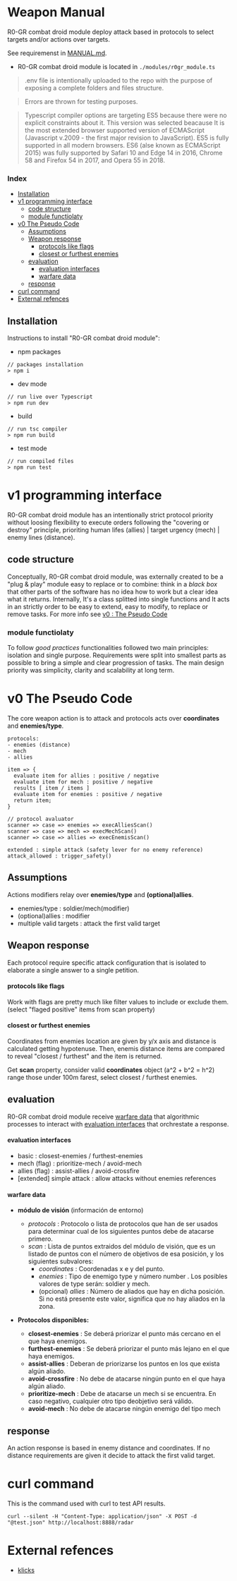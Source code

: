 # Weapon Manual
R0-GR combat droid module deploy attack based in protocols to select targets and/or actions over targets.

See requiremenst in [MANUAL.md](MANUAL.md).

* R0-GR combat droid module is located in `./modules/r0gr_module.ts`

> .env file is intentionally uploaded to the repo with the purpose of exposing a complete folders and files structure.

> Errors are thrown for testing purposes.

> Typescript compiler options are targeting ES5 because there were no explicit constraints about it. This version was selected beacause It is the most extended browser supported version of ECMAScript (Javascript v.2009 - the first major revision to JavaScript). ES5 is fully supported in all modern browsers. ES6 (alse known as ECMAScript 2015) was fully supported by Safari 10 and Edge 14 in 2016, Chrome 58 and Firefox 54 in 2017, and Opera 55 in 2018.


### Index
* [Installation](#installation)
* [v1 programming interface](#v1-programming-interface)
  + [code structure](#code-structure)
  + [module functiolaty](#module-functiolaty)
* [v0 The Pseudo Code](#v0-the-pseudo-code)
  + [Assumptions](#assumptions)
  + [Weapon response](#weapon-response)
    - [protocols like flags](#protocols-like-flags)
    - [closest or furthest enemies](#closest-or-furthest-enemies)
  + [evaluation](#evaluation)
    - [evaluation interfaces](#evaluation-interfaces)
    - [warfare data](#warfare-data)
  + [response](#response)
* [curl command](#curl-command)
* [External refences](#external-refences)


## Installation
Instructions to install "R0-GR combat droid module":

* npm packages
~~~
// packages installation
> npm i
~~~
* dev mode
~~~
// run live over Typescript
> npm run dev
~~~
* build
~~~
// run tsc compiler
> npm run build
~~~
* test mode
~~~
// run compiled files
> npm run test
~~~


# v1 programming interface
R0-GR combat droid module has an intentionally strict protocol priority without loosing flexibility to execute orders following the "covering or destroy" principle, prioriting human lifes (allies) | target urgency (mech) | enemy lines (distance).

## code structure
Conceptually, R0-GR combat droid module, was externally created to be a "plug & play" module easy to replace or to combine: think in a _black box_ that other parts of the software has no idea how to work but a clear idea what it returns. Internally, It's a class splitted into single functions and It acts in an strictly order to be easy to extend, easy to modify, to replace or remove tasks. For more info see [v0 : The Pseudo Code](#v0-the-pseudo-code)

### module functiolaty
To follow _good practices_ functionalities followed two main principles: isolation and single purpose. Requirements were split into smallest parts as possible to bring a simple and clear progression of tasks. The main design priority was simplicity, clarity and scalability at long term.


# v0 The Pseudo Code
The core weapon action is to attack and protocols acts over **coordinates** and **enemies/type**.


~~~
protocols:
- enemies (distance)
- mech
- allies

item => {
  evaluate item for allies : positive / negative
  evaluate item for mech : positive / negative
  results [ item / items ]
  evaluate item for enemies : positive / negative
  return item;
}

// protocol avaluator
scanner => case => enemies => execAlliesScan()
scanner => case => mech => execMechScan()
scanner => case => allies => execEnemisScan()

extended : simple attack (safety lever for no enemy reference)
attack_allowed : trigger_safety()
~~~


## Assumptions
Actions modifiers relay over **enemies/type** and **(optional)allies**.

* enemies/type : soldier/mech(modifier)
* (optional)allies : modifier
* multiple valid targets : attack the first valid target


## Weapon response
Each protocol require specific attack configuration that is isolated to elaborate a single answer to a single petition.


#### protocols like flags
Work with flags are pretty much like filter values to include or exclude them. (select "flaged positive" items from scan property)


#### closest or furthest enemies
Coordinates from enemies location are given by y/x axis and distance is calculated getting hypotenuse. Then, enemis distance items are compared to reveal "closest / furthest" and the item is returned.

Get **scan** property, consider valid **coordinates** object (a^2 + b^2 = h^2) range those under 100m farest, select closest / furthest enemies.


## evaluation
R0-GR combat droid module receive [warfare data](#warfare-data) that algorithmic processes to interact with [evaluation interfaces](#evaluation-interfaces) that orchrestate a response.


#### evaluation interfaces
* basic : closest-enemies / furthest-enemies
* mech (flag) : prioritize-mech / avoid-mech
* allies (flag) : assist-allies / avoid-crossfire
* [extended] simple attack : allow attacks without enemies references


#### warfare data
-	**módulo de visión** (información de entorno)
    -	*protocols* : Protocolo o lista de protocolos que han de ser usados para determinar cual de los siguientes puntos debe de atacarse primero.
    -	*scan* : Lista de puntos extraidos del módulo de visión, que es un listado de puntos con el número de objetivos de esa posición, y los siguientes subvalores:
        -	*coordinates* : Coordenadas x e y del punto.
        -	*enemies* : Tipo de enemigo type y número number . Los posibles valores de type serán: soldier y mech.
        -	(opcional) *allies* : Número de aliados que hay en dicha posición. Si no está presente este valor, significa que no hay aliados en la zona.


- **Protocolos disponibles:**
    -	**closest-enemies** : Se deberá priorizar el punto más cercano en el que haya enemigos.
    -	**furthest-enemies** : Se deberá priorizar el punto más lejano en el que haya enemigos.
    -	**assist-allies** : Deberan de priorizarse los puntos en los que exista algún aliado.
    -	**avoid-crossfire** : No debe de atacarse ningún punto en el que haya algún aliado.
    -	**prioritize-mech** : Debe de atacarse un mech si se encuentra. En caso negativo, cualquier otro tipo deobjetivo será válido.
    -	**avoid-mech** : No debe de atacarse ningún enemigo del tipo mech


## response
An action response is based in enemy distance and coordinates. If no distance requirements are given it decide to attack the first valid target.


# curl command
This is the command used with curl to test API results.
~~~
curl --silent -H "Content-Type: application/json" -X POST -d "@test.json" http://localhost:8888/radar
~~~



# External refences
* [klicks](https://es.wikipedia.org/wiki/Klick)